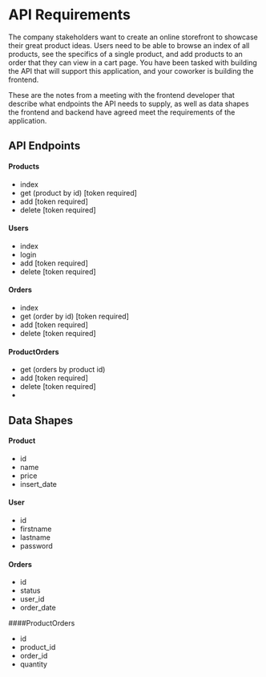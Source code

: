# API Requirements
The company stakeholders want to create an online storefront to showcase their great product ideas. Users need to be able to browse an index of all products, see the specifics of a single product, and add products to an order that they can view in a cart page. You have been tasked with building the API that will support this application, and your coworker is building the frontend.

These are the notes from a meeting with the frontend developer that describe what endpoints the API needs to supply, as well as data shapes the frontend and backend have agreed meet the requirements of the application. 

## API Endpoints
#### Products
- index  
- get (product by id) [token required]
- add [token required]
- delete [token required]

#### Users
- index  
- login
- add [token required]
- delete [token required]


#### Orders
- index  
- get (order by id) [token required]
- add [token required]
- delete [token required]

#### ProductOrders
- get (orders by product id)
- add [token required]
- delete [token required]
-
## Data Shapes
#### Product
-  id
- name
- price
- insert_date

#### User
- id
- firstname
- lastname
- password

#### Orders
- id
- status
- user_id
- order_date

####ProductOrders
- id
- product_id
- order_id
- quantity



